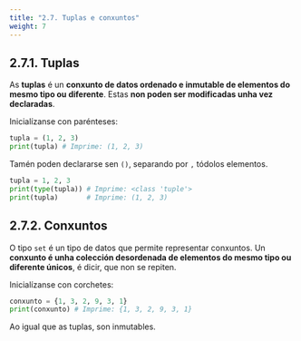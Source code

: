 ```yaml
---
title: "2.7. Tuplas e conxuntos"
weight: 7
---
```


## 2.7.1. Tuplas

As **tuplas** é un **conxunto de datos ordenado e inmutable de elementos do mesmo tipo ou diferente**. Estas **non poden ser modificadas unha vez declaradas**.

Inicialízanse con parénteses:

```python
tupla = (1, 2, 3)
print(tupla) # Imprime: (1, 2, 3)
```

Tamén poden declararse sen `()`, separando por `,` tódolos elementos.

```python
tupla = 1, 2, 3
print(type(tupla)) # Imprime: <class 'tuple'>
print(tupla)       # Imprime: (1, 2, 3)
```

## 2.7.2. Conxuntos

O tipo `set` é un tipo de datos que permite representar conxuntos. Un **conxunto é unha colección desordenada de elementos do mesmo tipo ou diferente únicos**, é dicir, que non se repiten.

Inicialízanse con corchetes:

```python
conxunto = {1, 3, 2, 9, 3, 1}
print(conxunto) # Imprime: {1, 3, 2, 9, 3, 1}
```

Ao igual que as tuplas, son inmutables.